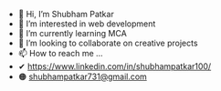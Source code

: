 - 👋 Hi, I’m Shubham Patkar
- 👀 I’m interested in web development
- 🌱 I’m currently learning MCA
- 💞️ I’m looking to collaborate on creative projects 
- 📫 How to reach me ...
- ✔ https://www.linkedin.com/in/shubhampatkar100/
- 🟠 shubhampatkar731@gmail.com
<!---
 I am pursuing MCA in Dr APJ Abdul Kalam University Lucknow. 
 my strength is that I am self motivated hard working but if I really have a special power then that power is persistence his stubborn that when I am doing the work that has been given me Idon't leave it until it is complete and the second thing is that I am get satisfied by it myself .
That's all about me.
Thank you, thank you very much!
--->
